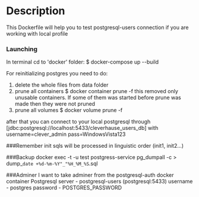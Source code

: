 # Description
This Dockerfile will help you to test postgresql-users connection if you are working with local profile


### Launching
 In terminal cd to 'docker' folder:
$ docker-compose up --build

For reinitializing postgres you need to do:
1) delete the whole files from data folder
2) prune all containers
$ docker container prune -f
this removed only unusable containers. If some of them was started before
prune was made then they were not pruned
3) prune all volumes
$ docker volume prune -f

after that you can connect to your local postgresql through
[jdbc:postgresql://localhost:5433/cleverhause_users_db]
with 
username=clever_admin
pass=WindowsVista123

###Remember
init sqls will be processed in linguistic order (init1, init2...)

###Backup
docker exec -t -u test postgress-service pg_dumpall -c > dump_`date +%d-%m-%Y"_"%H_%M_%S`.sql

###Adminer
I want to take adminer from the postgresql-auth docker container
Postgresql
server - postgresql-users (postgresql:5433)
username - postgres
password - POSTGRES_PASSWORD